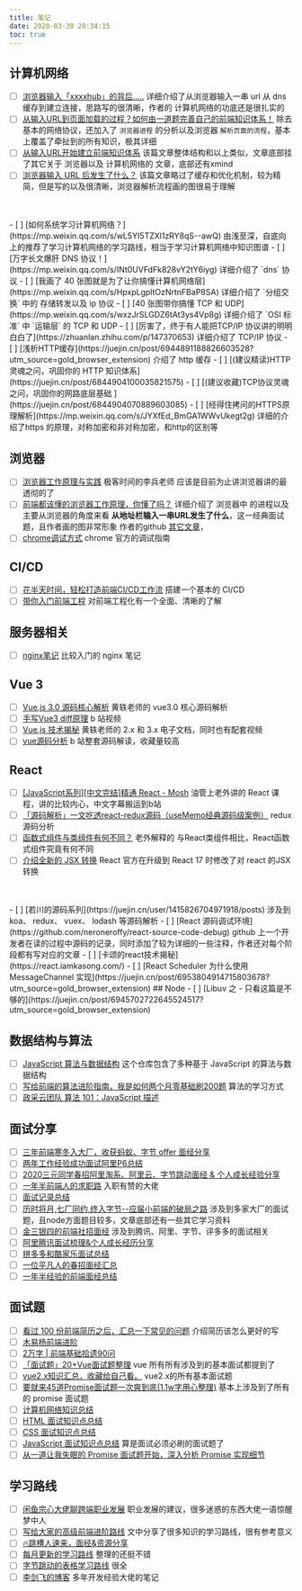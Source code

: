 ```yaml
---
title: 笔记
date: 2020-03-30 20:34:15
toc: true
---
```


## 计算机网络

- [ ] [浏览器输入「xxxxhub」的背后.....](https://segmentfault.com/a/1190000039738922) 
  详细介绍了从浏览器输入一串 url 从 dns 缓存到建立连接，思路写的很清晰，作者的 计算机网络的功底还是很扎实的
- [ ] [从输入URL到页面加载的过程？如何由一道题完善自己的前端知识体系！](http://www.dailichun.com/2018/03/12/whenyouenteraurl.html) 
  除去基本的网络协议，还加入了 `浏览器进程` 的分析以及浏览器 `解析页面的流程`，基本上覆盖了牵扯到的所有知识，极其详细
- [ ] [从输入URL开始建立前端知识体系](https://juejin.cn/post/6935232082482298911) 
  该篇文章整体结构和以上类似，文章底部挂了其它关于 浏览器以及 计算机网络的 文章，底部还有xmind
- [ ] [浏览器输入 URL 后发生了什么？](https://zhuanlan.zhihu.com/p/43369093) 
  该篇文章略过了缓存和优化机制，较为精简，但是写的以及很清晰，浏览器解析流程画的图很易于理解
<br/>
<br/>
- [ ] [如何系统学习计算机网络？](https://mp.weixin.qq.com/s/wL5YI5TZXl1zRY8qS--awQ) 
  由浅至深，自底向上的推荐了学习计算机网络的学习路线，相当于学习计算机网络中知识图谱
- [ ] [万字长文爆肝 DNS 协议！](https://mp.weixin.qq.com/s/INt0UVFdFk828vY2tY6iyg) 
  详细介绍了 `dns` 协议
- [ ] [我画了 40 张图就是为了让你搞懂计算机网络层](https://mp.weixin.qq.com/s/HpxpLgpltOzNrtnFBaP8SA) 
  详细介绍了 `分组交换` 中的 存储转发以及 ip 协议
- [ ] [40 张图带你搞懂 TCP 和 UDP](https://mp.weixin.qq.com/s/wxzJrSLGDZ6tAt3ys4Vp8g) 
  详细介绍了 `OSI 标准` 中 `运输层` 的  TCP 和 UDP 
- [ ] [厉害了，终于有人能把TCP/IP 协议讲的明明白白了](https://zhuanlan.zhihu.com/p/147370653) 
  详细介绍了 TCP/IP 协议
- [ ] [浅析HTTP缓存](https://juejin.cn/post/6944891188826603528?utm_source=gold_browser_extension) 
  介绍了 http 缓存
- [ ] [(建议精读)HTTP灵魂之问，巩固你的 HTTP 知识体系](https://juejin.cn/post/6844904100035821575)
- [ ] [(建议收藏)TCP协议灵魂之问，巩固你的网路底层基础  ](https://juejin.cn/post/6844904070889603085)
- [ ] [经得住拷问的HTTPS原理解析](https://mp.weixin.qq.com/s/JYXfEd_BmGA1WWvUkegt2g)
  详细的介绍了https 的原理，对称加密和非对称加密，和http的区别等
  
## 浏览器
- [ ] [浏览器工作原理与实践](https://time.geekbang.org/column/intro/100033601)
  极客时间的李兵老师 应该是目前为止讲浏览器讲的最透彻的了
- [ ] [前端都该懂的浏览器工作原理，你懂了吗？](https://segmentfault.com/a/1190000022633988?_ea=44436475#item-4-8)
  详细介绍了 浏览器中 的进程以及 主要从浏览器的角度来看 <b>从地址栏输入一串URL发生了什么</b>，这一经典面试题，且作者画的图非常形象
  作者的github [其它文章](https://github.com/yacan8/blog/issues)，
- [ ] [chrome调试方式](https://developer.chrome.com/docs/devtools/javascript/)
  chrome 官方的调试指南

<!-- - [ ] [chrome调试方式](https://developer.chrome.com/docs/devtools/javascript/)  -->

## CI/CD
- [ ] [花半天时间，轻松打造前端CI/CD工作流](https://juejin.cn/post/6944878021560139783?utm_source=gold_browser_extension)
  搭建一个基本的 CI/CD
- [ ] [带你入门前端工程](https://github.com/woai3c/introduction-to-front-end-engineering)
对前端工程化有一个全面、清晰的了解

## 服务器相关
- [ ] [nginx笔记](https://blog.csdn.net/qq_42813491/article/details/103117799?ops_request_misc=%25257B%252522request%25255Fid%252522%25253A%252522160938095216780302981460%252522%25252C%252522scm%252522%25253A%25252220140713.130102334.pc%25255Fblog.%252522%25257D&request_id=160938095216780302981460&biz_id=0&utm_medium=distribute.pc_search_result.none-task-blog-2~blog~first_rank_v2~rank_v29-1-103117799.pc_v2_rank_blog_default&utm_term=nginx)
  比较入门的 nginx 笔记

## Vue 3
- [ ] [Vue.js 3.0 源码核心解析](https://kaiwu.lagou.com/course/courseInfo.htm?courseId=326#/content) 
  黄轶老师的 vue3.0 核心源码解析
- [ ] [手写Vue3 diff原理](https://www.bilibili.com/video/BV1a5411V7kX/?spm_id_from=333.788.videocard.0) 
  b 站视频
- [ ] [Vue.js 技术揭秘](https://ustbhuangyi.github.io/vue-analysis/) 
  黄轶老师的 2.x 和 3.x 电子文档，同时也有配套视频
- [ ] [vue源码分析](https://www.bilibili.com/video/BV1LE411e7HE?p=1)
  b 站整套源码解读，收藏量较高

## React
- [ ] [[JavaScript系列][中文完结]精通 React - Mosh](https://www.bilibili.com/video/BV1Sb411P79t)
  油管上老外讲的 React 课程，讲的比较内心，中文字幕搬运到b站
- [ ] [「源码解析」一文吃透react-redux源码（useMemo经典源码级案例）](https://juejin.cn/post/6937491452838559781?utm_source=gold_browser_extension)
  redux 源码分析
- [ ] [函数式组件与类组件有何不同？](https://overreacted.io/zh-hans/how-are-function-components-different-from-classes/)
  老外解释的 与React类组件相比，React函数式组件究竟有何不同
- [ ] [介绍全新的 JSX 转换](https://zh-hans.reactjs.org/blog/2020/09/22/introducing-the-new-jsx-transform.html)
  React 官方在升级到 React 17 时修改了对 react 的JSX转换
<br/>
<br/>
- [ ] [若川的源码系列](https://juejin.cn/user/1415826704971918/posts)
  涉及到 koa、 redux、 vuex、 lodash 等源码解析
- [ ] [React 源码调试环境](https://github.com/neroneroffy/react-source-code-debug)
  github 上一个开发者在读的过程中源码的记录，同时添加了较为详细的一些注释，作者还对每个阶段都有写对应的文章
- [ ] [卡颂的react技术揭秘](https://react.iamkasong.com/)
- [ ] [React Scheduler 为什么使用 MessageChannel 实现](https://juejin.cn/post/6953804914715803678?utm_source=gold_browser_extension)
## Node 
- [ ] [Libuv 之 - 只看这篇是不够的](https://juejin.cn/post/6945702722645524517?utm_source=gold_browser_extension)

## 数据结构与算法
- [ ] [JavaScript 算法与数据结构](https://github.com/trekhleb/javascript-algorithms/blob/master/README.zh-CN.md)
  这个仓库包含了多种基于 JavaScript 的算法与数据结构
- [ ] [写给前端的算法进阶指南，我是如何两个月零基础刷200题](https://juejin.cn/post/6847009772500156429)
  算法的学习方式
- [ ] [政采云团队 算法 101：JavaScript 描述](https://101.zoo.team/)

## 面试分享
- [ ] [三年前端寒冬入大厂，收获蚂蚁、字节 offer 面经分享](https://www.imooc.com/article/305109)
- [ ] [两年工作经验成功面试阿里P6总结](https://juejin.cn/post/6844903928442667015)
- [ ] [2020三元同学春招阿里淘系、阿里云、字节跳动面经 & 个人成长经验分享](https://juejin.cn/post/6844904106537009159)
- [ ] [一年半前端人的求职路](https://juejin.cn/post/6940058373534515237) 
  入职有赞的大佬
- [ ] [面试记录总结](https://github.com/CavsZhouyou/Front-End-Interview-Notebook/blob/master/%E9%9D%A2%E8%AF%95%E8%AE%B0%E5%BD%95/%E9%9D%A2%E8%AF%95%E8%AE%B0%E5%BD%95.md) 
- [ ] [历时将月,七厂同约,终入字节--应届小前端的破局之路](https://mp.weixin.qq.com/s/rJNkEHuNYHdpsuBxBn4dcg)
  涉及到多家大厂的面试题，且node方面题目较多，文章底部还有一些其它学习资料
- [ ] [金三银四的前端社招面经](https://mp.weixin.qq.com/s/ZMtpHUedWOH7LCvXsY4XrA)
  涉及到腾讯、阿里、字节、评多多的面试相关
- [ ] [阿里腾讯面试梳理&个人成长经历分享](https://juejin.cn/post/6945625394154307592?utm_source=gold_browser_extension)
- [ ] [拼多多和酷家乐面试总结](https://mp.weixin.qq.com/s/HeEZN9f3ELh4PaXEbk6gKQ)
- [ ] [一位平凡人的春招面经汇总](https://mp.weixin.qq.com/s/h4vgYeP1M0MwB7dl-lhA3g)
- [ ] [一年半经验的前端面经总结](https://juejin.cn/post/6944687690398826503)
  
## 面试题
- [ ] [看过 100 份前端简历之后，汇总一下常见的问题](https://juejin.cn/post/6947863151761162276)
  介绍简历该怎么更好的写
- [ ] [木易杨前端进阶](https://muyiy.cn/)
- [ ] [2万字 | 前端基础拾遗90问](https://juejin.cn/post/6844904116552990727)
- [ ] [「面试题」20+Vue面试题整理](https://juejin.cn/post/6844904084374290446)
  vue 所有所有涉及到的基本面试都提到了
- [ ] [vue2.x知识汇总，收藏给自己看。](https://juejin.cn/post/6936061897892429855?utm_source=gold_browser_extension)
  vue2.x的所有基本面试题
- [ ] [要就来45道Promise面试题一次爽到底(1.1w字用心整理)](https://juejin.cn/post/6844904077537574919#heading-16)
  基本上涉及到了所有的 promise 面试题
- [ ] [计算机网络知识总结](https://github.com/CavsZhouyou/Front-End-Interview-Notebook/blob/master/%E8%AE%A1%E7%AE%97%E6%9C%BA%E7%BD%91%E7%BB%9C/%E8%AE%A1%E7%AE%97%E6%9C%BA%E7%BD%91%E7%BB%9C.md)
- [ ] [HTML 面试知识点总结](https://github.com/CavsZhouyou/Front-End-Interview-Notebook/blob/master/Html/Html.md) 
- [ ] [CSS 面试知识点总结](https://github.com/CavsZhouyou/Front-End-Interview-Notebook/blob/master/Css/Css.md) 
- [ ] [JavaScript 面试知识点总结](https://github.com/CavsZhouyou/Front-End-Interview-Notebook/blob/master/JavaScript/JavaScript.md) 
  算是面试必须必刷的面试题了
- [ ] [从一道让我失眠的 Promise 面试题开始，深入分析 Promise 实现细节](https://juejin.cn/post/6945319439772434469?utm_source=gold_browser_extension)

## 学习路线
- [ ] [闲鱼宗心大佬聊跨端职业发展](https://juejin.cn/post/6946764691725254669?utm_source=gold_browser_extension#heading-16)
  职业发展的建议，很多迷惑的东西大佬一语惊醒梦中人
- [ ] [写给大家的高级前端进阶路线](https://github.com/sl1673495/frontend-roadmap) 
  文中分享了很多知识的学习路线，很有参考意义
- [ ] [🔥跳槽人速来，面经&资源分享](https://juejin.cn/post/6942988170208215076#heading-13)
- [ ] [每月更新的学习路线](https://github.com/Geekhyt/front-end-canteen/)
  整理的还挺不错
- [ ] [字节跳动的表格学习路线](https://bitable.feishu.cn/app8Ok6k9qafpMkgyRbfgxeEnet?from=logout&table=tblEnSV2PNAajtWE&view=vewJHSwJVd)
  很全
- [ ] [李剑飞的博客](http://lijianfei.com/) 
  多年开发经验大佬的笔记

<!-- ## webpack ## flutter -->
